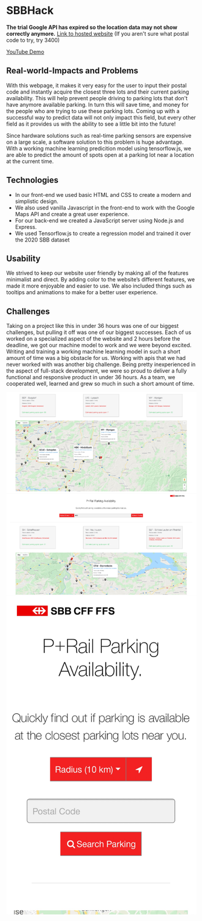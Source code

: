 # SBBHack

**The trial Google API has expired so the location data may not show correctly anymore.**
[Link to hosted website](https://SBBHack.ingleanthony.repl.co)
(If you aren't sure what postal code to try, try 3400)

[YouTube Demo](https://youtu.be/Nmg_Pe9vHh4)

## Real-world-Impacts and Problems  

  With this webpage, it makes it very easy for the user to input their postal code and instantly acquire the closest three lots and their current parking availability. This will help prevent people driving to parking lots that don't have anymore available parking. In turn this will save time, and money for the people who are trying to use these parking lots. Coming up with a successful way to predict data will not only impact this field, but every other field as it provides us with the ability to see a little bit into the future!

  Since hardware solutions such as real-time parking sensors are expensive on a large scale, a software solution to this problem is huge advantage. With a working machine learning predicition model using tensorflow.js, we are able to predict the amount of spots open at a parking lot near a location at the current time.

## Technologies  

- In our front-end we used basic HTML and CSS to create a modern and simplistic design.
- We also used vanilla Javascript in the front-end to work with the Google Maps API and create a great user experience.
- For our back-end we created a JavaScript server using Node.js and Express.
- We used Tensorflow.js to create a regression model and trained it over the 2020 SBB dataset

## Usability  

  We strived to keep our website user friendly by making all of the features minimalist and direct.
By adding color to the website’s different features, we made it more enjoyable and easier to use.
We also included things such as tooltips and animations to make for a better user experience.

## Challenges

  Taking on a project like this in under 36 hours was one of our biggest challenges, but pulling it off was one of our biggest successes. Each of us worked on a specialized aspect of the website and 2 hours before the deadline, we got our machine model to work and we were beyond excited. Writing and training a working machine learning model in such a short amount of time was a big obstacle for us. Working with apis that we had never worked with was another big challenge. Being pretty inexperienced in the aspect of full-stack development, we were so proud to deliver a fully functional and responsive product in under 36 hours. As a team, we cooperated well, learned and grew so much in such a short amount of time.

![Screenshot](/public/images/screenshot1.jpg)
![Screenshot](/public/images/screenshot2.jpg)
![Mobile Screenshot](/public/images/screenshot3.jpg)
